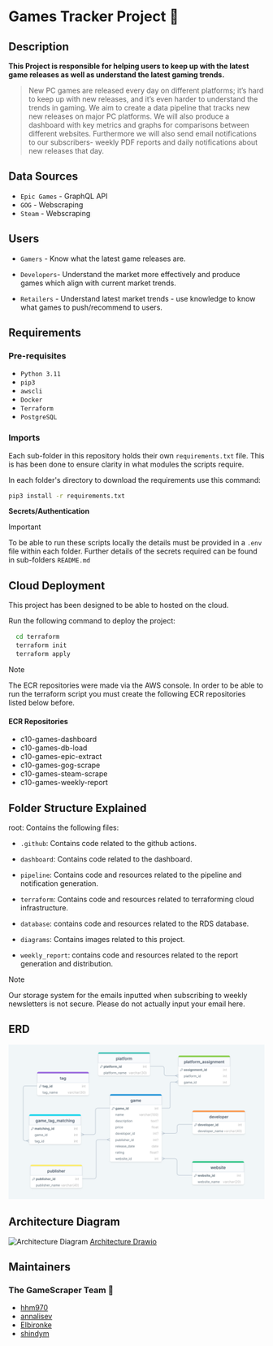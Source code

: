# Games Tracker Project 👾
## Description
**This Project is responsible for helping users to keep up with the latest game releases as well as understand the latest gaming trends.**

>New PC games are released every day on different platforms; it’s hard to keep up with new releases, and it’s even harder to understand the trends in gaming. We aim to create a data pipeline that tracks new new releases on major PC platforms. We will also produce a dashboard with key metrics and graphs for comparisons between different websites. Furthermore we will also send email notifications to our subscribers- weekly PDF reports and daily notifications about new releases that day.   

## Data Sources
- `Epic Games` - GraphQL API
- `GOG` - Webscraping
- `Steam` - Webscraping

## Users
- `Gamers` - Know what the latest game releases are.

- `Developers`- Understand the market more effectively and produce games which align with current market trends.

- `Retailers` - Understand latest market trends - use knowledge to know what games to push/recommend to users.

## Requirements

### Pre-requisites

- ```Python 3.11```
- `pip3`
- `awscli`
- `Docker`
- `Terraform`
- `PostgreSQL`

### Imports
Each sub-folder in this repository holds their own `requirements.txt` file. This is has been done to ensure clarity in what modules the scripts require.

In each folder's directory to download the requirements use this command:

```sh
pip3 install -r requirements.txt
  ```

**Secrets/Authentication**
> [!IMPORTANT]  
> To be able to run these scripts locally the details must be provided in a `.env` file within each folder.
> Further details of the secrets required can be found in sub-folders `README.md`


## Cloud Deployment
This project has been designed to be able to hosted on the cloud. 


Run the following command to deploy the project:

```sh
  cd terraform
  terraform init
  terraform apply
  ```

> [!NOTE]  
> The ECR repositories were made via the AWS console. In order to be able to run the terraform script you must create the following ECR repositories listed below before.

#### ECR Repositories
- c10-games-dashboard
- c10-games-db-load
- c10-games-epic-extract
- c10-games-gog-scrape
- c10-games-steam-scrape
- c10-games-weekly-report

## Folder Structure Explained

root: Contains the following files:

- `.github`: Contains code related to the github actions.

- `dashboard`: Contains code related to the dashboard.

- `pipeline`: Contains code and resources related to the pipeline and notification generation.

- `terraform`: Contains code and resources related to terraforming cloud infrastructure.

- `database`: contains code and resources related to the RDS database.

- `diagrams`: Contains images related to this project.

- `weekly_report`: contains code and resources related to the report generation and distribution.


> [!NOTE]  
> Our storage system for the emails inputted when subscribing to weekly newsletters is not secure. Please do not actually input your email here.


## ERD
![ERD Diagram](<diagrams/ERD diagram.png>)

## Architecture Diagram
![Architecture Diagram](<diagrams/game-tracker.drawio.png>)
[Architecture Drawio](https://drive.google.com/file/d/1eyiUtG28TyXLwHTw9276TIMAXI4Pgwh3/view?usp=sharing)



## Maintainers
### The GameScraper Team 🚀
* [hhm970](https://github.com/hhm970)
* [annalisev](https://github.com/annalisev)
* [EIbironke](https://github.com/EIbironke)
* [shindym](https://github.com/shindym)

